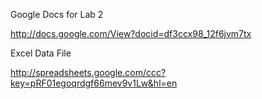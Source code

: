 Google Docs for Lab 2

http://docs.google.com/View?docid=df3ccx98_12f6jvm7tx

Excel Data File

http://spreadsheets.google.com/ccc?key=pRF01egoqrdgf66mev9v1Lw&hl=en